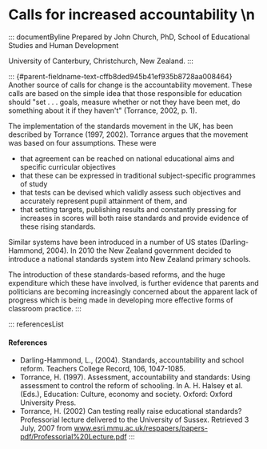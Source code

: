 # Calls for increased accountability \n

::: documentByline
Prepared by John Church, PhD, School of Educational Studies and Human
Development

University of Canterbury, Christchurch, New Zealand.
:::

::: {#parent-fieldname-text-cffb8ded945b41ef935b8728aa008464}
Another source of calls for change is the accountability movement. These
calls are based on the simple idea that those responsible for education
should "set . . . goals, measure whether or not they have been met, do
something about it if they haven't" (Torrance, 2002, p. 1).

The implementation of the standards movement in the UK, has been
described by Torrance (1997, 2002). Torrance argues that the movement
was based on four assumptions. These were

-   that agreement can be reached on national educational aims and
    specific curricular objectives
-   that these can be expressed in traditional subject-specific
    programmes of study
-   that tests can be devised which validly assess such objectives and
    accurately represent pupil attainment of them, and
-   that setting targets, publishing results and constantly pressing for
    increases in scores will both raise standards and provide evidence
    of these rising standards.

Similar systems have been introduced in a number of US states
(Darling-Hammond, 2004). In 2010 the New Zealand government decided to
introduce a national standards system into New Zealand primary schools.

The introduction of these standards-based reforms, and the huge
expenditure which these have involved, is further evidence that parents
and politicians are becoming increasingly concerned about the apparent
lack of progress which is being made in developing more effective forms
of classroom practice.
:::

::: referencesList
#### References

-   Darling-Hammond, L., (2004). Standards, accountability and school
    reform. Teachers College Record, 106, 1047-1085.
-   Torrance, H. (1997). Assessment, accountability and standards: Using
    assessment to control the reform of schooling. In A. H. Halsey et
    al. (Eds.), Education: Culture, economy and society. Oxford: Oxford
    University Press.
-   Torrance, H. (2002) Can testing really raise educational standards?
    Professorial lecture delivered to the University of Sussex.
    Retrieved 3 July, 2007 from
    www.esri.mmu.ac.uk/respapers/papers-pdf/Professorial%20Lecture.pdf
:::
